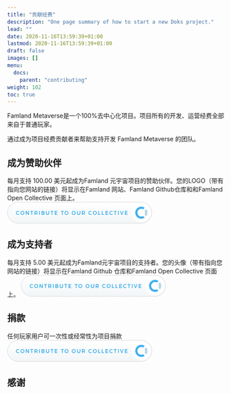 ```yaml
---
title: "贡献经费"
description: "One page summary of how to start a new Doks project."
lead: ""
date: 2020-11-16T13:59:39+01:00
lastmod: 2020-11-16T13:59:39+01:00
draft: false
images: []
menu:
  docs:
    parent: "contributing"
weight: 102
toc: true
---
```


Famland Metaverse是一个100%去中心化项目。项目所有的开发、运营经费全部来自于普通玩家。

通过成为项目经费贡献者来帮助支持开发 Famland Metaverse 的团队。

## 成为赞助伙伴

每月支持 100.00 美元起成为Famland 元宇宙项目的赞助伙伴。您的LOGO（带有指向您网站的链接）将显示在Famland 网站、Famland Github仓库和和Famland Open Collective 页面上。
[![Make a Donation](contribute-button.png)](https://opencollective.com/famland/donate)

## 成为支持者

每月支持 5.00 美元起成为Famland元宇宙项目的支持者。您的头像（带有指向您网站的链接）将显示在Famland Github 仓库和Famland Open Collective 页面上。
[![Make a Donation](contribute-button.png)](https://opencollective.com/famland/donate)

## 捐款

任何玩家用户可一次性或经常性为项目捐款
[![Make a Donation](contribute-button.png)](https://opencollective.com/famland/donate)

## 感谢



